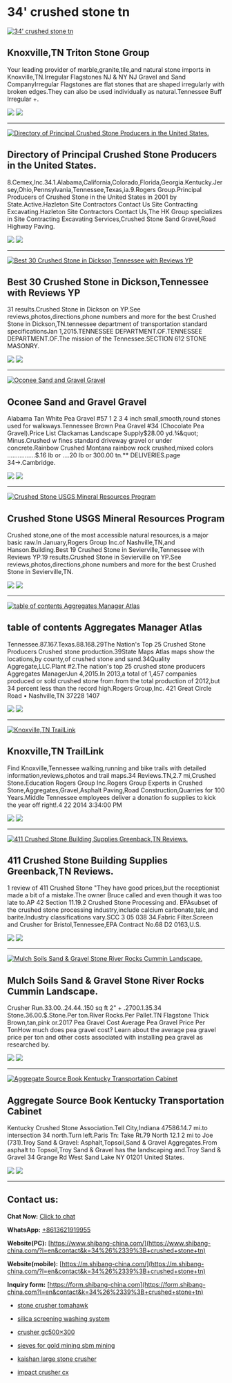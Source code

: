 # 34&#39; crushed stone tn

<a href="https://swt.shibang-china.com/?l=en&img&k=34%26%2339%3B+crushed+stone+tn" target="_blank">![34&#39; crushed stone tn](http://static.shibang-china.com/all-800x300/836.jpg)</a>

## Knoxville,TN Triton Stone Group
Your leading provider of marble,granite,tile,and natural stone imports in Knoxville,TN.Irregular Flagstones NJ &amp; NY NJ Gravel and Sand CompanyIrregular Flagstones are flat stones that are shaped irregularly with broken edges.They can also be used individually as natural.Tennessee Buff Irregular +.


<a href="https://whatsapp.shibangsoft.com/WhatsApp.php" target="_blank" title="WhatsApp">![](http://static.shibang-china.com/icon/whatsapp.png)</a> <a href="https://swt.shibang-china.com/?l=en&icon&k=34%26%2339%3B+crushed+stone+tn" target="_blank">![](http://static.shibang-china.com/icon/chat-en.png)</a>

---

<a href="https://swt.shibang-china.com/?l=en&img&k=34%26%2339%3B+crushed+stone+tn" target="_blank">![Directory of Principal Crushed Stone Producers in the United States.](http://static.shibang-china.com/all-800x300/773.jpg)</a>

## Directory of Principal Crushed Stone Producers in the United States.
8.Cemex,Inc.34.1.Alabama,California,Colorado,Florida,Georgia.Kentucky.Jersey,Ohio,Pennsylvania,Tennessee,Texas,ia.9.Rogers Group.Principal Producers of Crushed Stone in the United States in 2001 by State.Active.Hazleton Site Contractors Contact Us Site Contracting Excavating.Hazleton Site Contractors Contact Us,The HK Group specializes in Site Contracting Excavating Services,Crushed Stone Sand Gravel,Road Highway Paving.


<a href="https://whatsapp.shibangsoft.com/WhatsApp.php" target="_blank" title="WhatsApp">![](http://static.shibang-china.com/icon/whatsapp.png)</a> <a href="https://swt.shibang-china.com/?l=en&icon&k=34%26%2339%3B+crushed+stone+tn" target="_blank">![](http://static.shibang-china.com/icon/chat-en.png)</a>

---

<a href="https://swt.shibang-china.com/?l=en&img&k=34%26%2339%3B+crushed+stone+tn" target="_blank">![Best 30 Crushed Stone in Dickson,Tennessee with Reviews YP](http://static.shibang-china.com/all-800x300/37.jpg)</a>

## Best 30 Crushed Stone in Dickson,Tennessee with Reviews YP
31 results.Crushed Stone in Dickson on YP.See reviews,photos,directions,phone numbers and more for the best Crushed Stone in Dickson,TN.tennessee department of transportation standard specificationsJan 1,2015.TENNESSEE DEPARTMENT.OF.TENNESSEE DEPARTMENT.OF.The mission of the Tennessee.SECTION 612 STONE MASONRY.


<a href="https://whatsapp.shibangsoft.com/WhatsApp.php" target="_blank" title="WhatsApp">![](http://static.shibang-china.com/icon/whatsapp.png)</a> <a href="https://swt.shibang-china.com/?l=en&icon&k=34%26%2339%3B+crushed+stone+tn" target="_blank">![](http://static.shibang-china.com/icon/chat-en.png)</a>

---

<a href="https://swt.shibang-china.com/?l=en&img&k=34%26%2339%3B+crushed+stone+tn" target="_blank">![Oconee Sand and Gravel Gravel](http://static.shibang-china.com/all-800x300/25.jpg)</a>

## Oconee Sand and Gravel Gravel
Alabama Tan White Pea Gravel #57 1 2 3 4 inch small,smooth,round stones used for walkways.Tennessee Brown Pea Gravel #34 (Chocolate Pea Gravel).Price List Clackamas Landscape Supply$28.00 yd.¾&quot; Minus.Crushed w fines standard driveway gravel or under concrete.Rainbow Crushed Montana rainbow rock crushed,mixed colors ………….…$.16 lb or ….20 lb or 300.00 tn.** DELIVERIES.page 34→.Cambridge.


<a href="https://whatsapp.shibangsoft.com/WhatsApp.php" target="_blank" title="WhatsApp">![](http://static.shibang-china.com/icon/whatsapp.png)</a> <a href="https://swt.shibang-china.com/?l=en&icon&k=34%26%2339%3B+crushed+stone+tn" target="_blank">![](http://static.shibang-china.com/icon/chat-en.png)</a>

---

<a href="https://swt.shibang-china.com/?l=en&img&k=34%26%2339%3B+crushed+stone+tn" target="_blank">![Crushed Stone USGS Mineral Resources Program](http://static.shibang-china.com/all-800x300/250.jpg)</a>

## Crushed Stone USGS Mineral Resources Program
Crushed stone,one of the most accessible natural resources,is a major basic raw.In January,Rogers Group Inc.of Nashville,TN,and Hanson.Building.Best 19 Crushed Stone in Sevierville,Tennessee with Reviews YP.19 results.Crushed Stone in Sevierville on YP.See reviews,photos,directions,phone numbers and more for the best Crushed Stone in Sevierville,TN.


<a href="https://whatsapp.shibangsoft.com/WhatsApp.php" target="_blank" title="WhatsApp">![](http://static.shibang-china.com/icon/whatsapp.png)</a> <a href="https://swt.shibang-china.com/?l=en&icon&k=34%26%2339%3B+crushed+stone+tn" target="_blank">![](http://static.shibang-china.com/icon/chat-en.png)</a>

---

<a href="https://swt.shibang-china.com/?l=en&img&k=34%26%2339%3B+crushed+stone+tn" target="_blank">![table of contents Aggregates Manager Atlas](http://static.shibang-china.com/all-800x300/496.jpg)</a>

## table of contents Aggregates Manager Atlas
Tennessee.87.167.Texas.88.168.29The Nation&#39;s Top 25 Crushed Stone Producers Crushed stone production.39State Maps Atlas maps show the locations,by county,of crushed stone and sand.34Quality Aggregate,LLC.Plant #2.The nation&#39;s top 25 crushed stone producers Aggregates ManagerJun 4,2015.In 2013,a total of 1,457 companies produced or sold crushed stone from.from the total production of 2012,but 34 percent less than the record high.Rogers Group,Inc. 421 Great Circle Road • Nashville,TN 37228 1407


<a href="https://whatsapp.shibangsoft.com/WhatsApp.php" target="_blank" title="WhatsApp">![](http://static.shibang-china.com/icon/whatsapp.png)</a> <a href="https://swt.shibang-china.com/?l=en&icon&k=34%26%2339%3B+crushed+stone+tn" target="_blank">![](http://static.shibang-china.com/icon/chat-en.png)</a>

---

<a href="https://swt.shibang-china.com/?l=en&img&k=34%26%2339%3B+crushed+stone+tn" target="_blank">![Knoxville,TN TrailLink](http://static.shibang-china.com/all-800x300/1288.jpg)</a>

## Knoxville,TN TrailLink
Find Knoxville,Tennessee walking,running and bike trails with detailed information,reviews,photos and trail maps.34 Reviews.TN,2.7 mi,Crushed Stone.Education Rogers Group Inc.Rogers Group Experts in Crushed Stone,Aggregates,Gravel,Asphalt Paving,Road Construction,Quarries for 100 Years.Middle Tennessee employees deliver a donation fo supplies to kick the year off right!.4 22 2014 3:34:00 PM


<a href="https://whatsapp.shibangsoft.com/WhatsApp.php" target="_blank" title="WhatsApp">![](http://static.shibang-china.com/icon/whatsapp.png)</a> <a href="https://swt.shibang-china.com/?l=en&icon&k=34%26%2339%3B+crushed+stone+tn" target="_blank">![](http://static.shibang-china.com/icon/chat-en.png)</a>

---

<a href="https://swt.shibang-china.com/?l=en&img&k=34%26%2339%3B+crushed+stone+tn" target="_blank">![411 Crushed Stone Building Supplies Greenback,TN Reviews.](http://static.shibang-china.com/all-800x300/415.jpg)</a>

## 411 Crushed Stone Building Supplies Greenback,TN Reviews.
1 review of 411 Crushed Stone &quot;They have good prices,but the receptionist made a bit of a mistake.The owner Bruce called and even though it was too late to.AP 42 Section 11.19.2 Crushed Stone Processing and. EPAsubset of the crushed stone processing industry,include calcium carbonate,talc,and barite.Industry classifications vary.SCC 3 05 038 34.Fabric Filter.Screen and Crusher for Bristol,Tennessee,EPA Contract No.68 D2 0163,U.S.


<a href="https://whatsapp.shibangsoft.com/WhatsApp.php" target="_blank" title="WhatsApp">![](http://static.shibang-china.com/icon/whatsapp.png)</a> <a href="https://swt.shibang-china.com/?l=en&icon&k=34%26%2339%3B+crushed+stone+tn" target="_blank">![](http://static.shibang-china.com/icon/chat-en.png)</a>

---

<a href="https://swt.shibang-china.com/?l=en&img&k=34%26%2339%3B+crushed+stone+tn" target="_blank">![Mulch Soils Sand &amp; Gravel Stone River Rocks Cummin Landscape.](http://static.shibang-china.com/all-800x300/863.jpg)</a>

## Mulch Soils Sand &amp; Gravel Stone River Rocks Cummin Landscape.
Crusher Run.33.00.$.24.44.$.150 sq ft 2&quot; + .2700.1.35.34 Stone.36.00.$.Stone.Per ton.River Rocks.Per Pallet.TN Flagstone Thick Brown,tan,pink or.2017 Pea Gravel Cost Average Pea Gravel Price Per TonHow much does pea gravel cost? Learn about the average pea gravel price per ton and other costs associated with installing pea gravel as researched by.


<a href="https://whatsapp.shibangsoft.com/WhatsApp.php" target="_blank" title="WhatsApp">![](http://static.shibang-china.com/icon/whatsapp.png)</a> <a href="https://swt.shibang-china.com/?l=en&icon&k=34%26%2339%3B+crushed+stone+tn" target="_blank">![](http://static.shibang-china.com/icon/chat-en.png)</a>

---

<a href="https://swt.shibang-china.com/?l=en&img&k=34%26%2339%3B+crushed+stone+tn" target="_blank">![Aggregate Source Book Kentucky Transportation Cabinet](http://static.shibang-china.com/all-800x300/717.jpg)</a>

## Aggregate Source Book Kentucky Transportation Cabinet
Kentucky Crushed Stone Association.Tell City,Indiana 47586.14.7 mi.to intersection 34 north.Turn left.Paris Tn: Take Rt.79 North 12.1 2 mi to Joe (731).Troy Sand &amp; Gravel: Asphalt,Topsoil,Sand &amp; Gravel Aggregates.From asphalt to Topsoil,Troy Sand &amp; Gravel has the landscaping and.Troy Sand &amp; Gravel 34 Grange Rd West Sand Lake NY 01201 United States.


<a href="https://whatsapp.shibangsoft.com/WhatsApp.php" target="_blank" title="WhatsApp">![](http://static.shibang-china.com/icon/whatsapp.png)</a> <a href="https://swt.shibang-china.com/?l=en&icon&k=34%26%2339%3B+crushed+stone+tn" target="_blank">![](http://static.shibang-china.com/icon/chat-en.png)</a>

---
## Contact us:

**Chat Now:** [Click to chat](https://swt.shibang-china.com?l=en&contact&k=34%26%2339%3B+crushed+stone+tn)

**WhatsApp:**  [+8613621919955](https://whatsapp.shibangsoft.com/WhatsApp.php)

**Website(PC):** [https://www.shibang-china.com/](https://www.shibang-china.com/?l=en&contact&k=34%26%2339%3B+crushed+stone+tn)

**Website(mobile):** [https://m.shibang-china.com/](https://m.shibang-china.com/?l=en&contact&k=34%26%2339%3B+crushed+stone+tn)

**Inquiry form:** [https://form.shibang-china.com](https://form.shibang-china.com?l=en&contact&k=34%26%2339%3B+crushed+stone+tn)

* [stone crusher tomahawk](../130/stone%20crusher%20tomahawk.md)

* [silica screening washing system](../139/silica%20screening%20washing%20system.md)

* [crusher gc500×300](../138/crusher%20gc500%C3%97300.md)

* [sieves for gold mining sbm mining](../140/sieves%20for%20gold%20mining%20sbm%20mining.md)

* [kaishan large stone crusher](../139/kaishan%20large%20stone%20crusher.md)

* [impact crusher cx](../133/impact%20crusher%20cx.md)